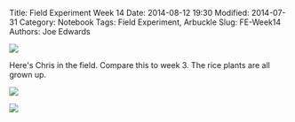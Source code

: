 Title: Field Experiment Week 14
Date: 2014-08-12 19:30
Modified: 2014-07-31
Category: Notebook
Tags: Field Experiment, Arbuckle
Slug: FE-Week14
Authors: Joe Edwards


![]({filename}/images/fieldw14.jpg)

Here's Chris in the field.  Compare this to week 3.  The rice plants are all grown up.

![]({filename}/images/chrisw14.jpg)


![]({filename}/images/plantsw14.jpg)



